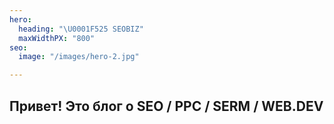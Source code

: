 ```yaml
---
hero:
  heading: "\U0001F525 SEOBIZ"
  maxWidthPX: "800"
seo:
  image: "/images/hero-2.jpg"

---
```

## Привет! Это блог о SEO / PPC / SERM / WEB.DEV